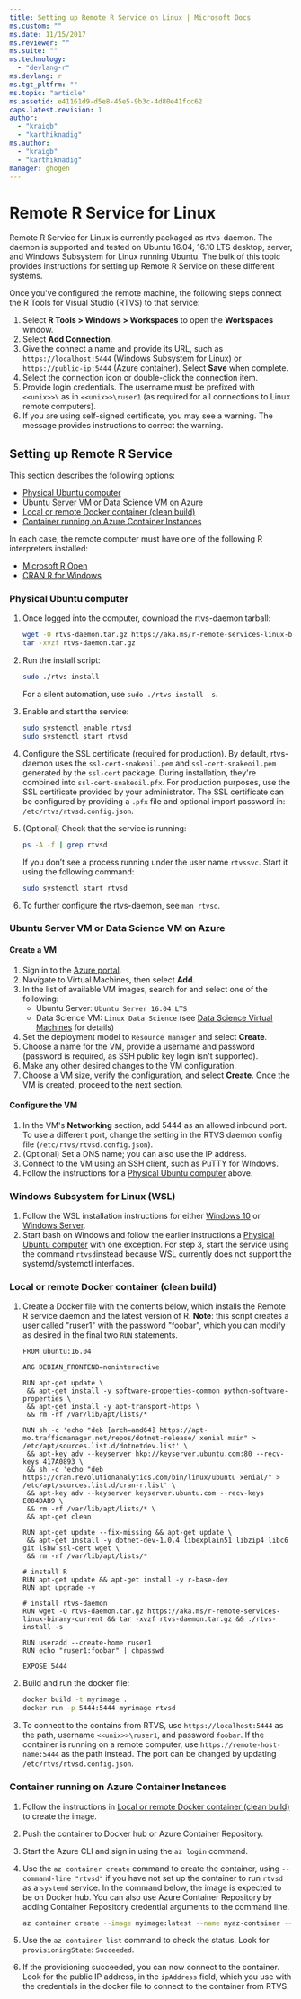 ```yaml
---
title: Setting up Remote R Service on Linux | Microsoft Docs
ms.custom: ""
ms.date: 11/15/2017
ms.reviewer: ""
ms.suite: ""
ms.technology: 
  - "devlang-r"
ms.devlang: r
ms.tgt_pltfrm: ""
ms.topic: "article"
ms.assetid: e41161d9-d5e8-45e5-9b3c-4d80e41fcc62
caps.latest.revision: 1
author: 
  - "kraigb"
  - "karthiknadig"
ms.author: 
  - "kraigb"
  - "karthiknadig"
manager: ghogen
---
```


# Remote R Service for Linux

Remote R Service for Linux is currently packaged as rtvs-daemon. The daemon is supported and tested on Ubuntu 16.04, 16.10 LTS desktop, server, and Windows Subsystem for Linux running Ubuntu. The bulk of this topic provides instructions for setting up Remote R Service on these different systems.

Once you've configured the remote machine, the following steps connect the R Tools for Visual Studio (RTVS) to that service:

1. Select **R Tools > Windows > Workspaces** to open the **Workspaces** window.
1. Select **Add Connection**.
1. Give the connect a name and provide its URL, such as `https://localhost:5444` (Windows Subsystem for Linux) or `https://public-ip:5444` (Azure container). Select **Save** when complete.
1. Select the connection icon or double-click the connection item.
1. Provide login credentials. The username must be prefixed with `<<unix>>\` as in `<<unix>>\ruser1` (as required for all connections to Linux remote computers).
1. If you are using self-signed certificate, you may see a warning. The message provides instructions to correct the warning.

## Setting up Remote R Service

This section describes the following options:

- [Physical Ubuntu computer](#physical-ubuntu-computer)
- [Ubuntu Server VM or Data Science VM on Azure](#ubuntu-server-vm-or-data-science-vm-on-azure)
- [Local or remote Docker container (clean build)](#local-or-remote-docker-container-clean-build)
- [Container running on Azure Container Instances](#container-running-on-azure-container-instances)

In each case, the remote computer must have one of the following R interpreters installed:

- [Microsoft R Open](https://mran.microsoft.com/open/)
- [CRAN R for Windows](https://cran.r-project.org/bin/linux/ubuntu/)

### Physical Ubuntu computer

1. Once logged into the computer, download the rtvs-daemon tarball:

    ```bash
    wget -O rtvs-daemon.tar.gz https://aka.ms/r-remote-services-linux-binary-current
    tar -xvzf rtvs-daemon.tar.gz
    ```

1. Run the install script:

    ```bash
    sudo ./rtvs-install
    ```

    For a silent automation, use `sudo ./rtvs-install -s`.

1. Enable and start the service:

    ```bash
    sudo systemctl enable rtvsd
    sudo systemctl start rtvsd
    ```

1. Configure the SSL certificate (required for production). By default, rtvs-daemon uses the `ssl-cert-snakeoil.pem` and `ssl-cert-snakeoil.pem` generated by the `ssl-cert` package. During installation, they're combined into `ssl-cert-snakeoil.pfx`. For production purposes, use the SSL certificate provided by your administrator. The SSL certificate can be configured by providing a `.pfx` file and optional import password in: `/etc/rtvs/rtvsd.config.json`.

1. (Optional) Check that the service is running:

    ```bash
    ps -A -f | grep rtvsd
    ```

    If you don’t see a process running under the user name `rtvssvc`. Start it using the following command:

    ```bash
    sudo systemctl start rtvsd
    ```

1. To further configure the rtvs-daemon, see `man rtvsd`.

### Ubuntu Server VM or Data Science VM on Azure

#### Create a VM

1. Sign in to the [Azure portal](https://portal.azure.com).
1. Navigate to Virtual Machines, then select **Add**.
1. In the list of available VM images, search for and select one of the following:
    - Ubuntu Server: `Ubuntu Server 16.04 LTS`
    - Data Science VM: `Linux Data Science` (see [Data Science Virtual Machines](https://azure.microsoft.com/services/virtual-machines/data-science-virtual-machines/) for details)
1. Set the deployment model to `Resource manager` and select **Create**.
1. Choose a name for the VM, provide a username and password (password is required, as SSH public key login isn't supported).
1. Make any other desired changes to the VM configuration.
1. Choose a VM size, verify the configuration, and select **Create**. Once the VM is created, proceed to the next section.

#### Configure the VM

1. In the VM's **Networking** section, add 5444 as an allowed inbound port. To use a different port, change the setting in the RTVS daemon config file (`/etc/rtvs/rtvsd.config.json`).
1. (Optional) Set a DNS name; you can also use the IP address.
1. Connect to the VM using an SSH client, such as PuTTY for WIndows.
1. Follow the instructions for a [Physical Ubuntu computer](#physical-ubuntu-computer) above.

### Windows Subsystem for Linux (WSL)

1. Follow the WSL installation instructions for either [Windows 10](https://msdn.microsoft.com/commandline/wsl/install-win10) or [Windows Server](https://msdn.microsoft.com/en-us/commandline/wsl/install-on-server).
1. Start bash on Windows and follow the earlier instructions a [Physical Ubuntu computer](#physical-ubuntu-computer) with one exception. For step 3, start the service using the command `rtvsd`instead  because WSL currently does not support the systemd/systemctl interfaces.

### Local or remote Docker container (clean build)

1. Create a Docker file with the contents below, which installs the Remote R service daemon and the latest version of R. **Note**: this script creates a user called "ruser1" with the password "foobar", which you can modify as desired in the final two `RUN` statements.

    ```docker
    FROM ubuntu:16.04

    ARG DEBIAN_FRONTEND=noninteractive

    RUN apt-get update \
     && apt-get install -y software-properties-common python-software-properties \
     && apt-get install -y apt-transport-https \
     && rm -rf /var/lib/apt/lists/*

    RUN sh -c 'echo "deb [arch=amd64] https://apt-mo.trafficmanager.net/repos/dotnet-release/ xenial main" > /etc/apt/sources.list.d/dotnetdev.list' \
     && apt-key adv --keyserver hkp://keyserver.ubuntu.com:80 --recv-keys 417A0893 \
     && sh -c 'echo "deb https://cran.revolutionanalytics.com/bin/linux/ubuntu xenial/" > /etc/apt/sources.list.d/cran-r.list' \
     && apt-key adv --keyserver keyserver.ubuntu.com --recv-keys E084DAB9 \
     && rm -rf /var/lib/apt/lists/* \
     && apt-get clean

    RUN apt-get update --fix-missing && apt-get update \
     && apt-get install -y dotnet-dev-1.0.4 libexplain51 libzip4 libc6 git lshw ssl-cert wget \
     && rm -rf /var/lib/apt/lists/*

    # install R
    RUN apt-get update && apt-get install -y r-base-dev
    RUN apt upgrade -y

    # install rtvs-daemon
    RUN wget -O rtvs-daemon.tar.gz https://aka.ms/r-remote-services-linux-binary-current && tar -xvzf rtvs-daemon.tar.gz && ./rtvs-install -s

    RUN useradd --create-home ruser1
    RUN echo "ruser1:foobar" | chpasswd

    EXPOSE 5444
    ```

1. Build and run the docker file:

    ```bash
    docker build -t myrimage .
    docker run -p 5444:5444 myrimage rtvsd
    ```

1. To connect to the contains from RTVS, use `https://localhost:5444` as the path, username `<<unix>>\ruser1`, and password `foobar`. If the container is running on a remote computer, use `https://remote-host-name:5444` as the path instead. The port can be changed by updating `/etc/rtvs/rtvsd.config.json`.

### Container running on Azure Container Instances

1. Follow the instructions in [Local or remote Docker container (clean build)](#local-or-remote-docker-container-clean-build) to create the image.
1. Push the container to Docker hub or Azure Container Repository.
1. Start the Azure CLI and sign in using the `az login` command.
1. Use the `az container create` command to create the container, using `--command-line "rtvsd"` if you have not set up the container to run `rtvsd` as a `systemd` service. In the command below, the image is expected to be on Docker hub. You can also use Azure Container Repository by adding Container Repository credential arguments to the command line.

    ```bash
    az container create --image myimage:latest --name myaz-container --resource-group myaz-container-res --ip-address public --port 5444 --cpu 2 --memory 4 --command-line "rtvsd"
    ```
1. Use the `az container list` command to check the status. Look for `provisioningState`: `Succeeded`.
1. If the provisioning succeeded, you can now connect to the container. Look for the public IP address, in the `ipAddress` field, which you use with the credentials in the docker file to connect to the container from RTVS.

